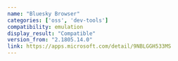 ```yaml
---
name: "Bluesky Browser"
categories: ['oss', 'dev-tools']
compatibility: emulation
display_result: "Compatible"
version_from: "2.1805.14.0"
link: https://apps.microsoft.com/detail/9NBLGGH533MS
---
```

